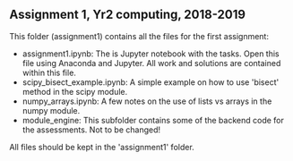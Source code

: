 Assignment 1, Yr2 computing, 2018-2019
----------------------------------------------------------------

This folder (assignment1) contains all the files for the first assignment:

- assignment1.ipynb:
  The is Jupyter notebook with the tasks. Open this file using Anaconda and Jupyter. All work and solutions are contained within this file.
- scipy_bisect_example.ipynb:
  A simple example on how to use 'bisect' method in the scipy module. 
- numpy_arrays.ipynb:
  A few notes on the use of lists vs arrays in the numpy module.
- module_engine:
  This subfolder contains some of the backend code for the assessments. Not to be changed!

All files should be kept in the 'assignment1' folder.
